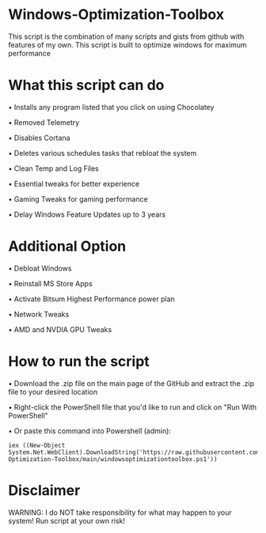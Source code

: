 # Windows-Optimization-Toolbox
This script is the combination of many scripts and gists from github with features of my own. This script is built to optimize windows for maximum performance
# What this script can do
• Installs any program listed that you click on using Chocolatey

• Removed Telemetry

• Disables Cortana

• Deletes various schedules tasks that rebloat the system

• Clean Temp and Log Files

• Essential tweaks for better experience

• Gaming Tweaks for gaming performance

• Delay Windows Feature Updates up to 3 years
# Additional Option
• Debloat Windows

• Reinstall MS Store Apps

• Activate Bitsum Highest Performance power plan

• Network Tweaks

• AMD and NVDIA GPU Tweaks

# How to run the script
• Download the .zip file on the main page of the GitHub and extract the .zip file to your desired location

• Right-click the PowerShell file that you'd like to run and click on "Run With PowerShell"

• Or paste this command into Powershell (admin): 
```
iex ((New-Object System.Net.WebClient).DownloadString('https://raw.githubusercontent.com/paint29/Windows-Optimization-Toolbox/main/windowsoptimizationtoolbox.ps1'))
```
# Disclaimer
WARNING: I do NOT take responsibility for what may happen to your system! Run script at your own risk!


